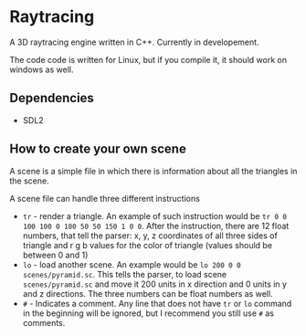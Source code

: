 # Raytracing

A 3D raytracing engine written in C++.
Currently in developement.

The code code is written for Linux, but if you compile it, it should work on windows as well.

## Dependencies
* SDL2


## How to create your own scene

A scene is a simple file in which there is information about all the triangles in the scene.

A scene file can handle three different instructions
* `tr` - render a triangle. An example of such instruction would be `tr 0 0 100 100 0 100 50 50 150 1 0 0`. After the instruction, there are 12 float numbers, that tell the parser: x, y, z coordinates of all three sides of triangle and r g b values for the color of triangle (values should be between 0 and 1)
* `lo` - load another scene. An example would be `lo 200 0 0 scenes/pyramid.sc`. This tells the parser, to load scene `scenes/pyramid.sc` and move it 200 units in x direction and 0 units in y and z directions. The three numbers can be float numbers as well.
* `#` - Indicates a comment. Any line that does not have `tr` or `lo` command in the beginning will be ignored, but I recommend you still use `#` as comments.

